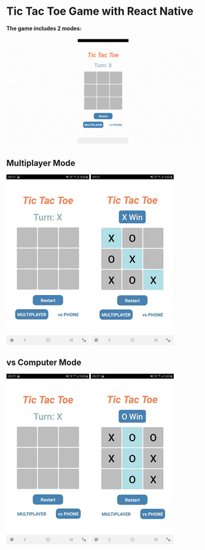# Tic Tac Toe Game with React Native

**The game includes 2 modes:**
  
![](src/assets/TicTacToe.gif)

## Multiplayer Mode
 
![](src/assets/01.jpg)
![](src/assets/02.jpg)

## vs Computer Mode
 
![](src/assets/03.jpg)
![](src/assets/04.jpg)
